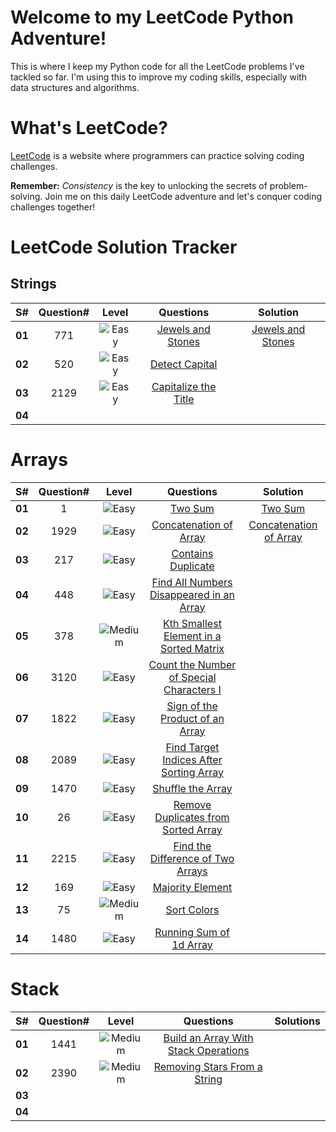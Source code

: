 # Welcome to my LeetCode Python Adventure!

This is where I keep my Python code for all the LeetCode problems I've tackled so far. I'm using this to improve my coding skills, especially with data structures and algorithms.

# What's LeetCode?

[LeetCode](https://leetcode.com/) is a website where programmers can practice solving coding challenges.

**Remember:** _Consistency_ is the key to unlocking the secrets of problem-solving. Join me on this daily LeetCode adventure and let's conquer coding challenges together!

# LeetCode Solution Tracker

## Strings

| **S#** | **Question#** |                             **Level**                              |                                **Questions**                                |                                                  **Solution**                                                   |
| :----: | :-----------: | :----------------------------------------------------------------: | :-------------------------------------------------------------------------: | :-------------------------------------------------------------------------------------------------------------: |
| **01** |      771      | <img src='https://img.shields.io/badge/Easy-darkcyan' alt='Easy'/> |    [Jewels and Stones](https://leetcode.com/problems/jewels-and-stones/)    | [Jewels and Stones](https://github.com/aamna-ansari/PythonicLeetCode/blob/main/Arrays/Jewels%20and%20Stones.py) |
| **02** |      520      | <img src='https://img.shields.io/badge/Easy-darkcyan' alt='Easy'/> |       [Detect Capital](https://leetcode.com/problems/detect-capital/)       |                                                                                                                 |
| **03** |     2129      | <img src='https://img.shields.io/badge/Easy-darkcyan' alt='Easy'/> | [Capitalize the Title](https://leetcode.com/problems/capitalize-the-title/) |                                                                                                                 |
| **04** |               |                                                                    |                                                                             |                                                                                                                 |

# Arrays

| **S#** | **Question#** |                                **Level**                                 |                                                    **Questions**                                                    |                                                     **Solution**                                                      |
| :----: | :-----------: | :----------------------------------------------------------------------: | :-----------------------------------------------------------------------------------------------------------------: | :-----------------------------------------------------------------------------------------------------------------------: |
| **01** |       1       |    <img src='https://img.shields.io/badge/Easy-darkcyan' alt='Easy'/>    |                                  [Two Sum](https://leetcode.com/problems/two-sum/)                                  |                 [Two Sum](https://github.com/aamna-ansari/PythonicLeetCode/blob/main/Arrays/Two%20Sum.py)                 |
| **02** |     1929      |    <img src='https://img.shields.io/badge/Easy-darkcyan' alt='Easy'/>    |                   [Concatenation of Array](https://leetcode.com/problems/concatenation-of-array/)                   | [Concatenation of Array](https://github.com/aamna-ansari/PythonicLeetCode/blob/main/Arrays/Concatenation%20of%20Array.py) |
| **03** |      217      |    <img src='https://img.shields.io/badge/Easy-darkcyan' alt='Easy'/>    |                       [Contains Duplicate](https://leetcode.com/problems/contains-duplicate/)                       |
| **04** |      448      |    <img src='https://img.shields.io/badge/Easy-darkcyan' alt='Easy'/>    | [Find All Numbers Disappeared in an Array](https://leetcode.com/problems/find-all-numbers-disappeared-in-an-array/) |
| **05** |      378      | <img src='https://img.shields.io/badge/Medium-darkorange' alt='Medium'/> |  [Kth Smallest Element in a Sorted Matrix](https://leetcode.com/problems/kth-smallest-element-in-a-sorted-matrix/)  |
| **06** |     3120      |    <img src='https://img.shields.io/badge/Easy-darkcyan' alt='Easy'/>    | [Count the Number of Special Characters I](https://leetcode.com/problems/count-the-number-of-special-characters-i/) |                                                                                                                           |
| **07** |     1822      |    <img src='https://img.shields.io/badge/Easy-darkcyan' alt='Easy'/>    |          [Sign of the Product of an Array](https://leetcode.com/problems/sign-of-the-product-of-an-array/)          |                                                                                                                           |
| **08** |     2089      |    <img src='https://img.shields.io/badge/Easy-darkcyan' alt='Easy'/>    |  [Find Target Indices After Sorting Array](https://leetcode.com/problems/find-target-indices-after-sorting-array/)  |                                                                                                                           |
| **09** |     1470      |    <img src='https://img.shields.io/badge/Easy-darkcyan' alt='Easy'/>    |                        [Shuffle the Array](https://leetcode.com/problems/shuffle-the-array/)                        |                                                                                                                           |
| **10** |      26       |    <img src='https://img.shields.io/badge/Easy-darkcyan' alt='Easy'/>    |      [Remove Duplicates from Sorted Array](https://leetcode.com/problems/remove-duplicates-from-sorted-array/)      |                                                                                                                           |
| **11** |     2215      |    <img src='https://img.shields.io/badge/Easy-darkcyan' alt='Easy'/>    |        [Find the Difference of Two Arrays](https://leetcode.com/problems/find-the-difference-of-two-arrays/)        |                                                                                                                           |
| **12** |      169      |    <img src='https://img.shields.io/badge/Easy-darkcyan' alt='Easy'/>    |                         [Majority Element](https://leetcode.com/problems/majority-element/)                         |                                                                                                                           |
| **13** |      75       | <img src='https://img.shields.io/badge/Medium-darkorange' alt='Medium'/> |                              [Sort Colors](https://leetcode.com/problems/sort-colors/)                              |                                                                                                                           |
| **14** |     1480      |    <img src='https://img.shields.io/badge/Easy-darkcyan' alt='Easy'/>    |                  [Running Sum of 1d Array](https://leetcode.com/problems/running-sum-of-1d-array/)                  |                                                                                                                           |

# Stack

| **S#** | **Question#** |                                **Level**                                 |                                                **Questions**                                                | **Solutions** |
| :----: | :-----------: | :----------------------------------------------------------------------: | :---------------------------------------------------------------------------------------------------------: | :-----------: |
| **01** |1441|<img src='https://img.shields.io/badge/Medium-darkorange' alt='Medium'/>|[Build an Array With Stack Operations](https://leetcode.com/problems/build-an-array-with-stack-operations/) |               |
| **02** |2390| <img src='https://img.shields.io/badge/Medium-darkorange' alt='Medium'/>|[Removing Stars From a String](https://leetcode.com/problems/removing-stars-from-a-string/)         |               |
| **03** |               |                                                                          |                                                                                                             |               |
| **04** |               |                                                                          |                                                                                                             |               |
